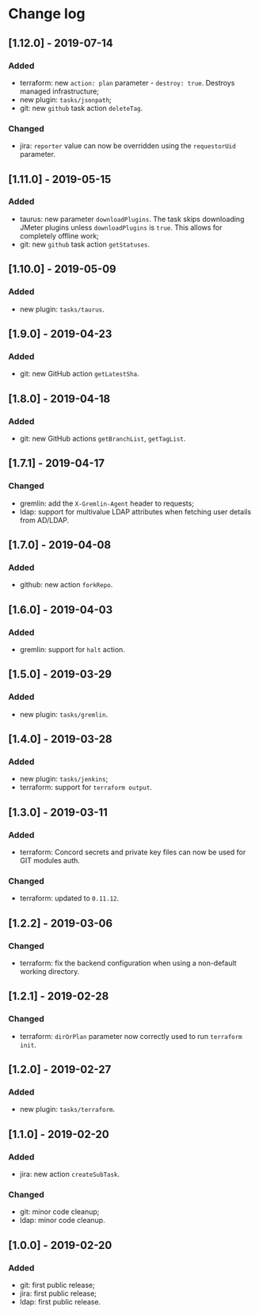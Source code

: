 # Change log

## [1.12.0] - 2019-07-14

### Added

- terraform: new `action: plan` parameter - `destroy: true`. Destroys
managed infrastructure;
- new plugin: `tasks/jsonpath`;
- git: new `github` task action `deleteTag`.

### Changed

- jira: `reporter` value can now be overridden using the
`requestorUid` parameter.



## [1.11.0] - 2019-05-15

### Added

- taurus: new parameter `downloadPlugins`. The task skips downloading
JMeter plugins unless `downloadPlugins` is `true`. This allows for
completely offline work;
- git: new `github` task action `getStatuses`.



## [1.10.0] - 2019-05-09

### Added

- new plugin: `tasks/taurus`.



## [1.9.0] - 2019-04-23

### Added

- git: new GitHub action `getLatestSha`.



## [1.8.0] - 2019-04-18

### Added

- git: new GitHub actions `getBranchList`, `getTagList`.



## [1.7.1] - 2019-04-17

### Changed

- gremlin: add the `X-Gremlin-Agent` header to requests;
- ldap: support for multivalue LDAP attributes when fetching user
details from AD/LDAP.



## [1.7.0] - 2019-04-08

### Added

- github: new action `forkRepo`.



## [1.6.0] - 2019-04-03

### Added

- gremlin: support for `halt` action.



## [1.5.0] - 2019-03-29

### Added

- new plugin: `tasks/gremlin`.



## [1.4.0] - 2019-03-28

### Added

- new plugin: `tasks/jenkins`;
- terraform: support for `terraform output`.



## [1.3.0] - 2019-03-11

### Added

- terraform: Concord secrets and private key files can now be used
for GIT modules auth.

### Changed

- terraform: updated to `0.11.12`.



## [1.2.2] - 2019-03-06

### Changed

- terraform: fix the backend configuration when using a non-default
working directory.



## [1.2.1] - 2019-02-28

### Changed

- terraform: `dirOrPlan` parameter now correctly used to run
`terraform init`.



## [1.2.0] - 2019-02-27

### Added

- new plugin: `tasks/terraform`.



## [1.1.0] - 2019-02-20

### Added

- jira: new action `createSubTask`.

### Changed

- git: minor code cleanup;
- ldap: minor code cleanup.



## [1.0.0] - 2019-02-20

### Added

- git: first public release;
- jira: first public release;
- ldap: first public release.
